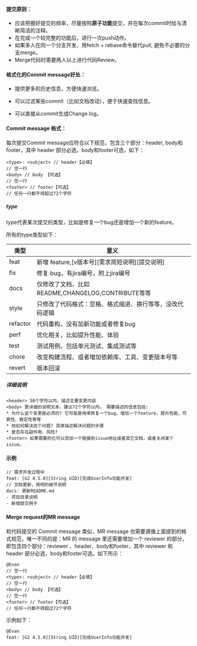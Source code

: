 
#### 提交原则：

- 应该把握好提交的频率，尽量按照**原子功能**提交，并在每次commit时给与清晰简洁的注释。
- 在完成一个较完整的功能后，进行一次push动作。
- 如果多人在同一个分支开发，用fetch + rebase命令替代pull, 避免不必要的分支merge。
- Merge代码时需要两人以上进行代码Review。

#### 格式化的Commit message好处：

- 提供更多的历史信息，方便快速浏览。

- 可以过滤某些commit（比如文档改动），便于快速查找信息。

- 可以直接从commit生成Change log。

#### Commit message 格式：

每次提交Commit message应符合以下规范，包含三个部分：header, body和footer，其中 header 部分必选，body和footer可选，如下：

```
<type>: <subject> // header【必填】
// 空一行
<body> // body 【可选】
// 空一行
<footer> // footer【可选】
// 任何一行都不得超过72个字符
```

##### type

type代表某次提交的类型，比如是修复一个bug还是增加一个新的feature。

所有的type类型如下：

 

| **类型** | **意义**                                                 |
| -------- | -------------------------------------------------------- |
| feat     | 新增 feature,[v版本号][需求简短说明][提交说明]           |
| fix      | 修复 bug，有jira编号，附上jira编号                       |
| docs     | 仅修改了文档，比如README,CHANGELOG,CONTRIBUTE等等        |
| style    | 只修改了代码格式：空格、格式缩进、换行等等，没改代码逻辑 |
| refactor | 代码重构，没有加新功能或者修复bug                        |
| perf     | 优化相关，比如提升性能、体验                             |
| test     | 测试用例，包括单元测试、集成测试等                       |
| chore    | 改变构建流程、或者增加依赖库、工具、变更版本号等         |
| revert   | 版本回滚                                                 |

 

##### 详细说明

```
<header> 50个字符以内，描述主要变更内容
<body> 更详细的说明文本，建议72个字符以内。 需要描述的信息包括:
* 为什么这个变更是必须的? 它可能是用来修复一个bug，增加一个feature，提升性能、可靠性、稳定性等等
* 他如何解决这个问题? 具体描述解决问题的步骤
* 是否存在副作用、风险?
<footer> 如果需要的化可以添加一个链接到issue地址或者其它文档，或者关闭某个issue。
```

#### 示例

```
// 需求开发过程中
feat: [G2 4.5.0][String UID][完成UserInfo功能开发]
// 文档更新，简明的细节说明
docs: 更新README.md
- 项目目录说明
- 新增提交例子
```

#### Merge request的MR message

和代码提交的 Commit message 类似，MR message 也需要遵循上面提到的格式规范，唯一不同的是：MR 的 message 里还需要增加一个 reviewer 的部分，即包含四个部分：reviewer 、header、body和footer，其中 reviewer 和 header 部分必选，body和footer可选。如下所示：

```
@Evan
// 空一行
<type>: <subject> // header【必填】
// 空一行
<body> // body 【可选】
// 空一行
<footer> // footer【可选】
// 任何一行都不得超过72个字符
```

示例如下：

```
@Evan
feat: [G2 4.5.0][String UID][完成UserInfo功能开发]
```